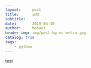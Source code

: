 ```yaml
---
layout:     post
title:      占坑
subtitle:   
date:       2019-04-30
author:     Mehaei
header-img: img/post-bg-os-metro.jpg
catalog: true
tags:
    - python
---
```

test
